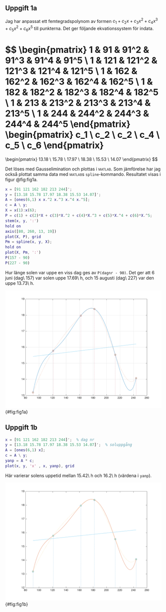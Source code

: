 ## Uppgift 1a

Jag har anpassat ett femtegradspolynom av formen
$c_1 + c_2x + c_3x^2 + c_4x^3 + c_5x^2 + c_6x^5$ till punkterna.
Det ger följande ekvationssystem för indata.

$$
\begin{pmatrix}
1 & 91 & 91^2 & 91^3 & 91^4 & 91^5 \\
1 & 121 & 121^2 & 121^3 & 121^4 & 121^5 \\
1 & 162 & 162^2 & 162^3 & 162^4 & 162^5 \\
1 & 182 & 182^2 & 182^3 & 182^4 & 182^5 \\
1 & 213 & 213^2 & 213^3 & 213^4 & 213^5 \\
1 & 244 & 244^2 & 244^3 & 244^4 & 244^5
\end{pmatrix}
\begin{pmatrix}
c_1 \\ c_2 \\ c_2 \\ c_4 \\ c_5 \\ c_6
\end{pmatrix}
=
\begin{pmatrix}
13.18 \\ 15.78 \\ 17.97 \\ 18.38 \\ 15.53 \\ 14.07
\end{pmatrix}
$$

Det löses med Gausselimination och plottas i <span
style='font-variant:small-caps;'>matlab</span>.  Som jämförelse har jag
också plottat samma data med <span
style='font-variant:small-caps;'>matlab</span>s ``spline``-kommando.
Resultatet visas i figur @fig:fig1a.

~~~matlab
x = [91 121 162 182 213 244]';
y = [13.18 15.78 17.97 18.38 15.53 14.07]';
A = [ones(6,1) x x.^2 x.^3 x.^4 x.^5];
c = A \ y;
X = x(1):x(6);
P = c(1) + c(2)*X + c(3)*X.^2 + c(4)*X.^3 + c(5)*X.^4 + c(6)*X.^5;
stem(x, y, ':')
hold on
axis([80, 260, 13, 19])
plot(X, P), grid
Pm = spline(x, y, X);
hold on
plot(X, Pm, ':')
P(157 - 90)
P(227 - 90)
~~~

Hur länge solen var uppe en viss dag ges av ``P(dagnr - 90)``. Det ger att 6
juni (dag\ 157) var solen uppe 17.69\ h, och 15 augusti (dag\ 227) var den
uppe 13.73\ h.

![Anpassning med femtegradspolynom och med spline (streckad linje)](fig1a.png){#fig:fig1a}


## Uppgift 1b

~~~matlab
x = [91 121 162 182 213 244]';  % dag nr
y = [13.18 15.78 17.97 18.38 15.53 14.07]';  % soluppgång
A = [ones(6,1) x];
c = A \ y;
yanp = A * c;
plot(x, y, 'x' , x, yanp), grid
~~~

Här varierar solens uppetid mellan 15.42\ h och 16.2\ h (värdena i ``yanp``).

![Anpassning med minstakvadratmetoden](fig1b.png){#fig:fig1b}
